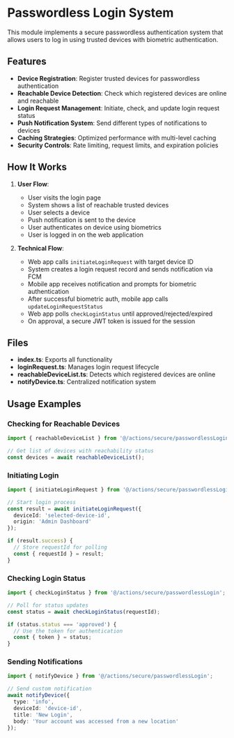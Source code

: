 # Passwordless Login System

This module implements a secure passwordless authentication system that allows users to log in using trusted devices with biometric authentication.

## Features

- **Device Registration**: Register trusted devices for passwordless authentication
- **Reachable Device Detection**: Check which registered devices are online and reachable
- **Login Request Management**: Initiate, check, and update login request status
- **Push Notification System**: Send different types of notifications to devices
- **Caching Strategies**: Optimized performance with multi-level caching
- **Security Controls**: Rate limiting, request limits, and expiration policies

## How It Works

1. **User Flow**:
   - User visits the login page
   - System shows a list of reachable trusted devices
   - User selects a device
   - Push notification is sent to the device
   - User authenticates on device using biometrics
   - User is logged in on the web application

2. **Technical Flow**:
   - Web app calls `initiateLoginRequest` with target device ID
   - System creates a login request record and sends notification via FCM
   - Mobile app receives notification and prompts for biometric authentication
   - After successful biometric auth, mobile app calls `updateLoginRequestStatus`
   - Web app polls `checkLoginStatus` until approved/rejected/expired
   - On approval, a secure JWT token is issued for the session

## Files

- **index.ts**: Exports all functionality
- **loginRequest.ts**: Manages login request lifecycle
- **reachableDeviceList.ts**: Detects which registered devices are online
- **notifyDevice.ts**: Centralized notification system

## Usage Examples

### Checking for Reachable Devices

```typescript
import { reachableDeviceList } from '@/actions/secure/passwordlessLogin';

// Get list of devices with reachability status
const devices = await reachableDeviceList();
```

### Initiating Login

```typescript
import { initiateLoginRequest } from '@/actions/secure/passwordlessLogin';

// Start login process
const result = await initiateLoginRequest({
  deviceId: 'selected-device-id',
  origin: 'Admin Dashboard'
});

if (result.success) {
  // Store requestId for polling
  const { requestId } = result;
}
```

### Checking Login Status

```typescript
import { checkLoginStatus } from '@/actions/secure/passwordlessLogin';

// Poll for status updates
const status = await checkLoginStatus(requestId);

if (status.status === 'approved') {
  // Use the token for authentication
  const { token } = status;
}
```

### Sending Notifications

```typescript
import { notifyDevice } from '@/actions/secure/passwordlessLogin';

// Send custom notification
await notifyDevice({
  type: 'info',
  deviceId: 'device-id',
  title: 'New Login',
  body: 'Your account was accessed from a new location'
});
```
